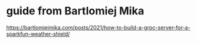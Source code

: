 # guide from Bartlomiej Mika

https://bartlomiejmika.com/posts/2021/how-to-build-a-grpc-server-for-a-sparkfun-weather-shield/
